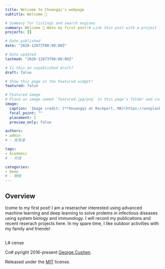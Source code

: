 ```yaml
---
title: Welcome to Chuangqi's webpage
subtitle: Welcome 👋 

# Summary for listings and search engines
summary: Welcome 👋 Weto my first post!# Link this post with a project
projects: []

# Date published
date: "2020-12073T00:00:00Z"

# Date updated
lastmod: "2020-12073T00:00:00Z"

# Is this an unpublished draft?
draft: false

# Show this page in the Featured widget?
featured: false

# Featured image
# Place an image named `featured.jpg/png` in this page's folder and customize its options here.
image:
  caption: 'Image credit: [**Unuangqi at Rockport, MA](https://unsplash.com/photos/CpkOjOcXdUY)'
  focal_point: ""
  placement: 2
  preview_only: false

authors:
- admin
# - 吳恩達

tags:
- Academic
# - 开源

categories:
- Demo
# - 教程
---
```


## Overview



lcome to my first post! I am a reseracher interested using advanced machine learning and deep learning to solve prolems in infectious diseases using system biology and immunology. I will record my publications and recent reserach projects here. In my spare time, I like outdoor activities with my family and friends!

##
 L# cense

Co# pyright 2016-present [George Cushen](https://georgecushen.com).

Released under the [MIT](https://github.com/wowchemy/wowchemy-hugo-modules/blob/master/LICENSE.md) license.
